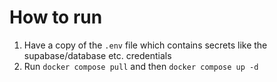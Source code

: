 # How to run

1. Have a copy of the `.env` file which contains secrets like the supabase/database etc. credentials
2. Run `docker compose pull` and then `docker compose up -d`
